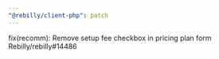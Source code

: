 ```yaml
---
"@rebilly/client-php": patch
---
```


fix(recomm): Remove setup fee checkbox in pricing plan form Rebilly/rebilly#14486

